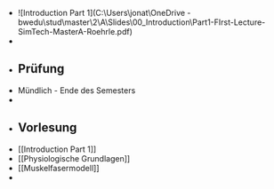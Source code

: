 - ![Introduction Part 1](C:\Users\jonat\OneDrive - bwedu\stud\master\2\A\Slides\00_Introduction\Part1-FIrst-Lecture-SimTech-MasterA-Roehrle.pdf)
-
- ## Prüfung
- Mündlich - Ende des Semesters
-
- ## Vorlesung
- [[Introduction Part 1]]
- [[Physiologische Grundlagen]]
- [[Muskelfasermodell]]
-